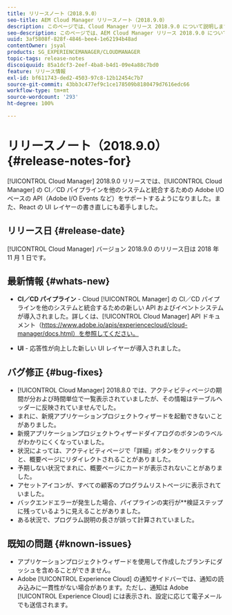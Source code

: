 ```yaml
---
title: リリースノート（2018.9.0）
seo-title: AEM Cloud Manager リリースノート（2018.9.0）
description: このページでは、Cloud Manager リリース 2018.9.0 について説明します。
seo-description: このページでは、AEM Cloud Manager リリース 2018.9.0 について説明します。
uuid: 3af5808f-828f-4846-bee4-1e62194b48ad
contentOwner: jsyal
products: SG_EXPERIENCEMANAGER/CLOUDMANAGER
topic-tags: release-notes
discoiquuid: 85a1dcf3-2eef-4ba8-b4d1-09e4a88c7bd0
feature: リリース情報
exl-id: bf611743-ded2-4503-97c8-12b12454c7b7
source-git-commit: 43bb3c477ef9c1ce178509b8180479d7616edc66
workflow-type: tm+mt
source-wordcount: '293'
ht-degree: 100%

---
```


# リリースノート（2018.9.0） {#release-notes-for}

[!UICONTROL Cloud Manager] 2018.9.0 リリースでは、[!UICONTROL Cloud Manager] の CI／CD パイプラインを他のシステムと統合するための Adobe I/O ベースの API（Adobe I/O Events など）をサポートするようになりました。また、React の UI レイヤーの書き直しにも着手しました。

## リリース日 {#release-date}

[!UICONTROL Cloud Manager] バージョン 2018.9.0 のリリース日は 2018 年 11 月 1 日です。

## 最新情報 {#whats-new}

* **CI／CD パイプライン** - Cloud [!UICONTROL Manager] の CI／CD パイプラインを他のシステムと統合するための新しい API およびイベントシステムが導入されました。詳しくは、[!UICONTROL Cloud Manager] API ドキュメント（https://www.adobe.io/apis/experiencecloud/cloud-manager/docs.html）を参照してください。

* **UI** - 応答性が向上した新しい UI レイヤーが導入されました。

## バグ修正 {#bug-fixes}

* [!UICONTROL Cloud Manager] 2018.8.0 では、アクティビティページの期間が分および時間単位で一覧表示されていましたが、その情報はテーブルヘッダーに反映されていませんでした。
* まれに、新規アプリケーションプロジェクトウィザードを起動できないことがありました。
* 新規アプリケーションプロジェクトウィザードダイアログのボタンのラベルがわかりにくくなっていました。
* 状況によっては、アクティビティページで「詳細」ボタンをクリックすると、概要ページにリダイレクトされることがありました。
* 予期しない状況でまれに、概要ページにカードが表示されないことがありました。
* アセットアイコンが、すべての顧客のプログラムリストページに表示されていました。
* バックエンドエラーが発生した場合、パイプラインの実行が&#x200B;**&#x200B;検証ステップに残っているように見えることがありました。
* ある状況で、プログラム説明の長さが誤って計算されていました。

## 既知の問題 {#known-issues}

* アプリケーションプロジェクトウィザードを使用して作成したブランチにダッシュを含めることができません。
* Adobe [!UICONTROL Experience Cloud] の通知サイドバーでは、通知の読み込みに一貫性がない場合があります。ただし、通知は Adobe [!UICONTROL Experience Cloud] には表示され、設定に応じて電子メールでも送信されます。
